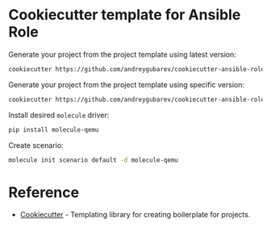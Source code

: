 # Cookiecutter template for Ansible Role

Generate your project from the project template using latest version:
```sh
cookiecutter https://github.com/andreygubarev/cookiecutter-ansible-role.git
```

Generate your project from the project template using specific version:
```sh
cookiecutter https://github.com/andreygubarev/cookiecutter-ansible-role.git --checkout v0.1.0
```

Install desired `molecule` driver:
```sh
pip install molecule-qemu
```

Create scenario:
```sh
molecule init scenario default -d molecule-qemu
```

# Reference

- [Cookiecutter](https://cookiecutter.readthedocs.io/en/stable/) - Templating library for creating boilerplate for projects.
